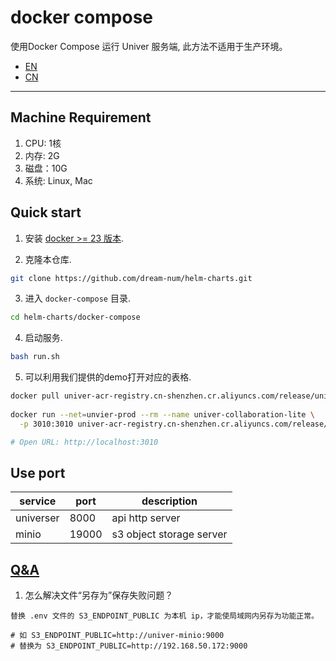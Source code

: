 
# docker compose

使用Docker Compose 运行 Univer 服务端, 此方法不适用于生产环境。

- [EN](./README.md)
- [CN](./README-CN.md)

---

## Machine Requirement
1. CPU: 1核
2. 内存: 2G
3. 磁盘：10G
4. 系统: Linux, Mac

## Quick start

1. 安装 [docker >= 23 版本](https://docs.docker.com/engine/install/).

2. 克隆本仓库.
```bash
git clone https://github.com/dream-num/helm-charts.git
```

3. 进入 `docker-compose` 目录.
```bash
cd helm-charts/docker-compose
```

4. 启动服务.
```bash
bash run.sh
```

5. 可以利用我们提供的demo打开对应的表格. 
```bash
docker pull univer-acr-registry.cn-shenzhen.cr.aliyuncs.com/release/univer-collaboration-lite:latest
               
docker run --net=unvier-prod --rm --name univer-collaboration-lite \
  -p 3010:3010 univer-acr-registry.cn-shenzhen.cr.aliyuncs.com/release/univer-collaboration-lite:latest

# Open URL: http://localhost:3010
```

## Use port

| service            | port | description             |
| ------------------ | ---- | ----------------------- |
| universer          | 8000 | api http server         |
| minio              | 19000 | s3 object storage server |

## [Q&A](https://www.univer.ai/pro/zh-cn/enterprises/trial-version/)
1. 怎么解决文件“另存为”保存失败问题？
```
替换 .env 文件的 S3_ENDPOINT_PUBLIC 为本机 ip，才能使局域网内另存为功能正常。

# 如 S3_ENDPOINT_PUBLIC=http://univer-minio:9000
# 替换为 S3_ENDPOINT_PUBLIC=http://192.168.50.172:9000
```
